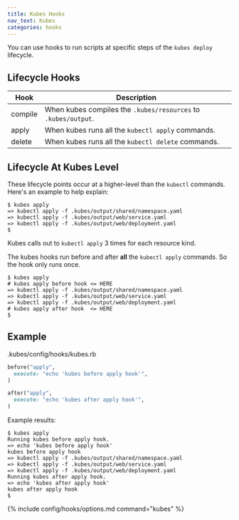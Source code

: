 ```yaml
---
title: Kubes Hooks
nav_text: Kubes
categories: hooks
---
```


You can use hooks to run scripts at specific steps of the `kubes deploy` lifecycle.

## Lifecycle Hooks

Hook | Description
---|---
compile | When kubes compiles the `.kubes/resources` to `.kubes/output`.
apply | When kubes runs all the `kubectl apply` commands.
delete | When kubes runs all the `kubectl delete` commands.

## Lifecycle At Kubes Level

These lifecycle points occur at a higher-level than the `kubectl` commands. Here's an example to help explain:

    $ kubes apply
    => kubectl apply -f .kubes/output/shared/namespace.yaml
    => kubectl apply -f .kubes/output/web/service.yaml
    => kubectl apply -f .kubes/output/web/deployment.yaml
    $

Kubes calls out to `kubectl apply` 3 times for each resource kind.

The kubes hooks run before and after **all** the `kubectl apply` commands. So the hook only runs once.

    $ kubes apply
    # kubes apply before hook <= HERE
    => kubectl apply -f .kubes/output/shared/namespace.yaml
    => kubectl apply -f .kubes/output/web/service.yaml
    => kubectl apply -f .kubes/output/web/deployment.yaml
    # kubes apply after hook  <= HERE
    $

## Example

.kubes/config/hooks/kubes.rb

```ruby
before("apply",
  execute: "echo 'kubes before apply hook'",
)

after("apply",
  execute: "echo 'kubes after apply hook'",
)
```

Example results:

    $ kubes apply
    Running kubes before apply hook.
    => echo 'kubes before apply hook'
    kubes before apply hook
    => kubectl apply -f .kubes/output/shared/namespace.yaml
    => kubectl apply -f .kubes/output/web/service.yaml
    => kubectl apply -f .kubes/output/web/deployment.yaml
    Running kubes after apply hook.
    => echo 'kubes after apply hook'
    kubes after apply hook
    $

{% include config/hooks/options.md command="kubes" %}
